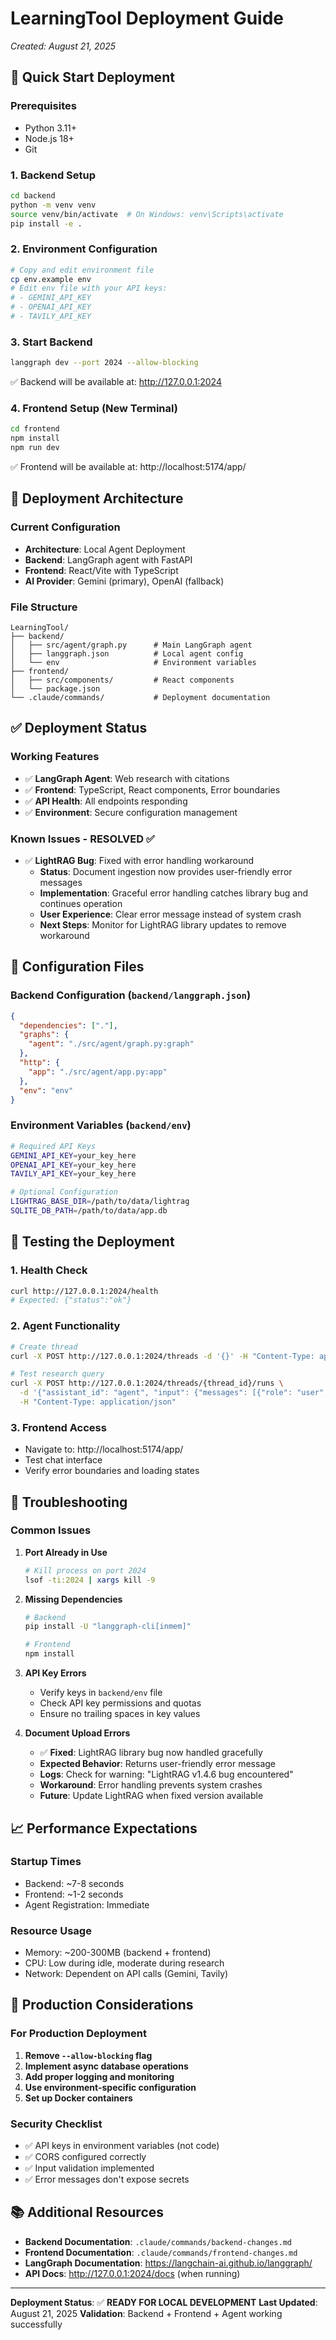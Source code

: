 # LearningTool Deployment Guide
*Created: August 21, 2025*

## 🚀 Quick Start Deployment

### Prerequisites
- Python 3.11+
- Node.js 18+
- Git

### 1. Backend Setup
```bash
cd backend
python -m venv venv
source venv/bin/activate  # On Windows: venv\Scripts\activate
pip install -e .
```

### 2. Environment Configuration
```bash
# Copy and edit environment file
cp env.example env
# Edit env file with your API keys:
# - GEMINI_API_KEY
# - OPENAI_API_KEY  
# - TAVILY_API_KEY
```

### 3. Start Backend
```bash
langgraph dev --port 2024 --allow-blocking
```
✅ Backend will be available at: http://127.0.0.1:2024

### 4. Frontend Setup (New Terminal)
```bash
cd frontend
npm install
npm run dev
```
✅ Frontend will be available at: http://localhost:5174/app/

## 🎯 Deployment Architecture

### Current Configuration
- **Architecture**: Local Agent Deployment
- **Backend**: LangGraph agent with FastAPI
- **Frontend**: React/Vite with TypeScript
- **AI Provider**: Gemini (primary), OpenAI (fallback)

### File Structure
```
LearningTool/
├── backend/
│   ├── src/agent/graph.py      # Main LangGraph agent
│   ├── langgraph.json          # Local agent config
│   └── env                     # Environment variables
├── frontend/
│   ├── src/components/         # React components
│   └── package.json
└── .claude/commands/           # Deployment documentation
```

## ✅ Deployment Status

### Working Features
- ✅ **LangGraph Agent**: Web research with citations
- ✅ **Frontend**: TypeScript, React components, Error boundaries
- ✅ **API Health**: All endpoints responding
- ✅ **Environment**: Secure configuration management

### Known Issues - RESOLVED ✅
- ✅ **LightRAG Bug**: Fixed with error handling workaround
  - **Status**: Document ingestion now provides user-friendly error messages
  - **Implementation**: Graceful error handling catches library bug and continues operation
  - **User Experience**: Clear error message instead of system crash
  - **Next Steps**: Monitor for LightRAG library updates to remove workaround

## 🔧 Configuration Files

### Backend Configuration (`backend/langgraph.json`)
```json
{
  "dependencies": ["."],
  "graphs": {
    "agent": "./src/agent/graph.py:graph"
  },
  "http": {
    "app": "./src/agent/app.py:app"
  },
  "env": "env"
}
```

### Environment Variables (`backend/env`)
```bash
# Required API Keys
GEMINI_API_KEY=your_key_here
OPENAI_API_KEY=your_key_here
TAVILY_API_KEY=your_key_here

# Optional Configuration
LIGHTRAG_BASE_DIR=/path/to/data/lightrag
SQLITE_DB_PATH=/path/to/data/app.db
```

## 🧪 Testing the Deployment

### 1. Health Check
```bash
curl http://127.0.0.1:2024/health
# Expected: {"status":"ok"}
```

### 2. Agent Functionality
```bash
# Create thread
curl -X POST http://127.0.0.1:2024/threads -d '{}' -H "Content-Type: application/json"

# Test research query
curl -X POST http://127.0.0.1:2024/threads/{thread_id}/runs \
  -d '{"assistant_id": "agent", "input": {"messages": [{"role": "user", "content": "What is React?"}]}}' \
  -H "Content-Type: application/json"
```

### 3. Frontend Access
- Navigate to: http://localhost:5174/app/
- Test chat interface
- Verify error boundaries and loading states

## 🚨 Troubleshooting

### Common Issues

1. **Port Already in Use**
   ```bash
   # Kill process on port 2024
   lsof -ti:2024 | xargs kill -9
   ```

2. **Missing Dependencies**
   ```bash
   # Backend
   pip install -U "langgraph-cli[inmem]"
   
   # Frontend
   npm install
   ```

3. **API Key Errors**
   - Verify keys in `backend/env` file
   - Check API key permissions and quotas
   - Ensure no trailing spaces in key values

4. **Document Upload Errors**
   - ✅ **Fixed**: LightRAG library bug now handled gracefully
   - **Expected Behavior**: Returns user-friendly error message
   - **Logs**: Check for warning: "LightRAG v1.4.6 bug encountered"
   - **Workaround**: Error handling prevents system crashes
   - **Future**: Update LightRAG when fixed version available

## 📈 Performance Expectations

### Startup Times
- Backend: ~7-8 seconds
- Frontend: ~1-2 seconds
- Agent Registration: Immediate

### Resource Usage
- Memory: ~200-300MB (backend + frontend)
- CPU: Low during idle, moderate during research
- Network: Dependent on API calls (Gemini, Tavily)

## 🔄 Production Considerations

### For Production Deployment
1. **Remove `--allow-blocking` flag**
2. **Implement async database operations**
3. **Add proper logging and monitoring**
4. **Use environment-specific configuration**
5. **Set up Docker containers**

### Security Checklist
- ✅ API keys in environment variables (not code)
- ✅ CORS configured correctly
- ✅ Input validation implemented
- ✅ Error messages don't expose secrets

## 📚 Additional Resources

- **Backend Documentation**: `.claude/commands/backend-changes.md`
- **Frontend Documentation**: `.claude/commands/frontend-changes.md`
- **LangGraph Documentation**: https://langchain-ai.github.io/langgraph/
- **API Docs**: http://127.0.0.1:2024/docs (when running)

---

**Deployment Status**: ✅ **READY FOR LOCAL DEVELOPMENT**
**Last Updated**: August 21, 2025
**Validation**: Backend + Frontend + Agent working successfully